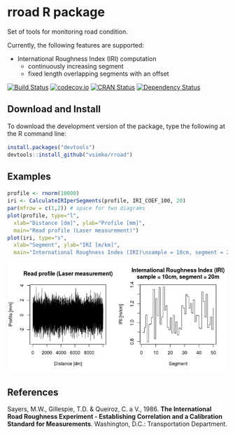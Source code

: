 <!-- README.md is generated from README.Rmd. Please edit that file -->
rroad R package
===============

Set of tools for monitoring road condition.

Currently, the following features are supported:

-   International Roughness Index (IRI) computation
    -   continuously increasing segment
    -   fixed length overlapping segments with an offset

[![Build Status](https://travis-ci.org/vsimko/rroad.svg)](https://travis-ci.org/vsimko/rroad) [![codecov.io](https://codecov.io/github/vsimko/rroad/coverage.svg?branch=master)](https://codecov.io/github/vsimko/rroad?branch=master) [![CRAN Status](http://www.r-pkg.org/badges/version/rroad)](http://cran.r-project.org/package=rroad) [![Dependency Status](https://dependencyci.com/github/vsimko/rroad/badge)](https://dependencyci.com/github/vsimko/rroad)

Download and Install
--------------------

To download the development version of the package, type the following at the R command line:

``` r
install.packages("devtools")
devtools::install_github("vsimko/rroad")
```

Examples
--------

``` r
profile <- rnorm(10000)
iri <- CalculateIRIperSegments(profile, IRI_COEF_100, 20)
par(mfrow = c(1,2)) # space for two diagrams
plot(profile, type="l",
  xlab="Distance [dm]", ylab="Profile [mm]",
  main="Read profile (Laser measurement)")
plot(iri, type="s",
  xlab="Segment", ylab="IRI [m/km]",
  main="International Roughness Index (IRI)\nsample = 10cm, segment = 20m")
```

![](vignettes/README-iri_from_random_profile-1.png)

References
----------

<a id="Sayers1986"/> Sayers, M.W., Gillespie, T.D. & Queiroz, C. a V., 1986. **The International Road Roughness Experiment - Establishing Correlation and a Calibration Standard for Measurements**. Washington, D.C.: Transportation Department.

